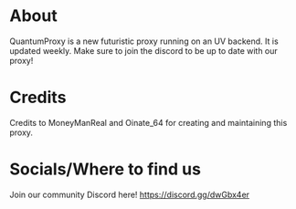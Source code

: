 # About
QuantumProxy is a new futuristic proxy running on an UV backend. It is updated weekly. Make sure to join the discord to be up to date with our proxy!
# Credits
Credits to MoneyManReal and Oinate_64 for creating and maintaining this proxy.
# Socials/Where to find us
Join our community Discord here! https://discord.gg/dwGbx4er 
